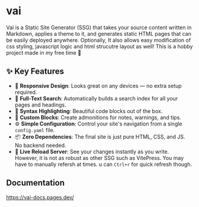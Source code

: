 
# vai

Vai is a Static Site Generator (SSG) that takes your source content written in Markdown, applies a theme to it, and generates static HTML pages that can be easily deployed anywhere. Optionally, It also allows easy modification of css styling, javascript logic and html strucutre layout as well! This is a hobby project made in my free time 🤗

## ✨ Key Features
 - 📱 **Responsive Design**: Looks great on any devices — no extra setup required.
- 🔎 **Full-Text Search**: Automatically builds a search index for all your pages and headings.
- 🎨 **Syntax Highlighting**: Beautiful code blocks out of the box.
- 💅 **Custom Blocks**: Create admonitions for notes, warnings, and tips.
- ⚙️ **Simple Configuration**: Control your site's navigation from a single `config.yaml` file.
- 📦 **Zero Dependencies**: The final site is just pure HTML, CSS, and JS. No backend needed.
- 🐢 **Live Reload Server**: See your changes instantly as you write. However, it is not as robust as other SSG such as VitePress. You may have to manually refersh at times. u can `Ctrl+r` for quick refresh though.

## Documentation
https://vai-docs.pages.dev/
